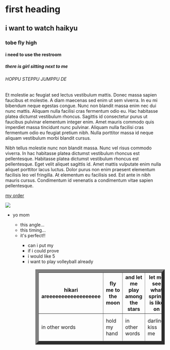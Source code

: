 <html>
<head>
<title>9/01/21</title>
</head>
<body>
  
<h1>first heading</h1>
  
<h2>i want to watch haikyu</h2>
  
<h3>tobe fly high</h3>
  
<h4>i need to use the restroom</h4>
  
<h5>there is girl sitting next to me</h5>
  
<h6>HOPPU STEPPU JUMPPU DE</h6>
  
<p>Et molestie ac feugiat sed lectus vestibulum mattis. Donec massa sapien faucibus et molestie. A diam maecenas sed enim ut sem viverra. In eu mi bibendum neque egestas congue. Nunc non blandit massa enim nec dui nunc mattis. Aliquam nulla facilisi cras fermentum odio eu. Hac habitasse platea dictumst vestibulum rhoncus. Sagittis id consectetur purus ut faucibus pulvinar elementum integer enim. Amet mauris commodo quis imperdiet massa tincidunt nunc pulvinar. Aliquam nulla facilisi cras fermentum odio eu feugiat pretium nibh. Nulla porttitor massa id neque aliquam vestibulum morbi blandit cursus.</p>

<p>Nibh tellus molestie nunc non blandit massa. Nunc vel risus commodo viverra. In hac habitasse platea dictumst vestibulum rhoncus est pellentesque. Habitasse platea dictumst vestibulum rhoncus est pellentesque. Eget velit aliquet sagittis id. Amet mattis vulputate enim nulla aliquet porttitor lacus luctus. Dolor purus non enim praesent elementum facilisis leo vel fringilla. At elementum eu facilisis sed. Est ante in nibh mauris cursus. Condimentum id venenatis a condimentum vitae sapien pellentesque.</p>
  
<a href="https://www.youtube.com/watch?v=3EycrzKiP_I">my order</a>


<img src="https://user-images.githubusercontent.com/89787416/131686345-5d70c4e4-fbb1-41a3-9528-4b6fd07ecdf6.png">  
  
<ul>
<li>yo mom</li>
  <ul>
    <li>this angle...</li>
    <li>this timing...</li>
    <li>it's perfect!!</li>
  <ul>  
<li>can i put my</li>
<li>if i could prove</li>
<li>i would like 5</li>
<li>i want to play volleyball already</li>
<ul>

<table border="10" cellpadding="10">
  <tr>
    <th>hikari areeeeeeeeeeeeeeeeee</th>
    <th>fly me to the moon</th>
    <th>and let me play among the stars</th>
    <th>let me see what spring is like on</th>
    <th>a-jupiter and mars</th>
  </tr>
  <tr>
    <td>in other words</td>
    <td>hold my hand</td>
    <td>in other words</td>
    <td>darling, kiss me</td>
    <td>fill my heart with song</td>
  <tr>
  
<body>
  
</html>
